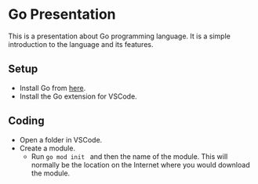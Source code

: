 # Go Presentation
This is a presentation about Go programming language. It is a simple introduction to the language and its features.

## Setup
- Install Go from [here](https://go.dev/).
- Install the Go extension for VSCode.

## Coding
- Open a folder in VSCode.
- Create a module.
  - Run `go mod init ` and then the name of the module. This will normally be the location on the Internet where you would download the module.
  